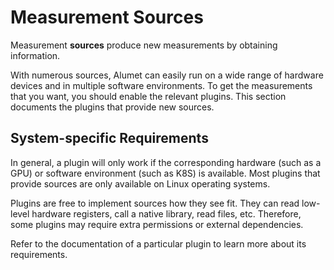 # Measurement Sources

Measurement **sources** produce new measurements by obtaining information.

With numerous sources, Alumet can easily run on a wide range of hardware devices and in multiple software environments.
To get the measurements that you want, you should enable the relevant plugins.
This section documents the plugins that provide new sources.

## System-specific Requirements

In general, a plugin will only work if the corresponding hardware (such as a GPU) or software environment (such as K8S) is available.
Most plugins that provide sources are only available on Linux operating systems.

Plugins are free to implement sources how they see fit.
They can read low-level hardware registers, call a native library, read files, etc.
Therefore, some plugins may require extra permissions or external dependencies.

Refer to the documentation of a particular plugin to learn more about its requirements.

